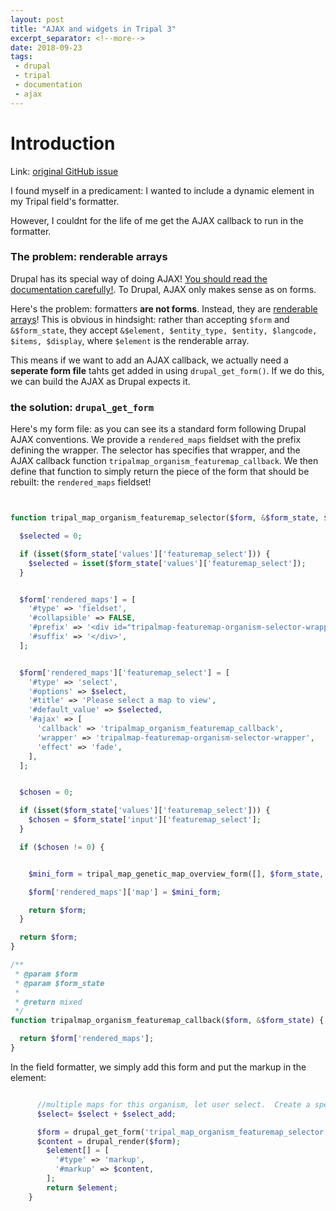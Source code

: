 ```yaml
---
layout: post
title: "AJAX and widgets in Tripal 3"
excerpt_separator: <!--more-->
date: 2018-09-23
tags: 
 - drupal
 - tripal
 - documentation
 - ajax
---
```


# Introduction

Link: [original GitHub issue](https://github.com/tripal/tripal/issues/607
)

I found myself in a predicament: I wanted to include a dynamic element in my Tripal field's formatter.  

However, I couldnt for the life of me get the AJAX callback to run in the formatter.

<!--more-->


### The problem: renderable arrays

Drupal has its special way of doing AJAX!  [You should read the documentation carefully!](https://api.drupal.org/api/drupal/includes%21ajax.inc/group/ajax/7.x).  To Drupal, AJAX only makes sense as on forms.


Here's the problem: formatters **are not forms**.  Instead, they are [renderable arrays](https://www.drupal.org/docs/7/api/render-arrays/render-arrays-overview)!  This is obvious in hindsight: rather than accepting `$form` and `&$form_state`, they accept `&$element, $entity_type, $entity, $langcode, $items, $display`, where `$element` is the renderable array.

This means if we want to add an AJAX callback, we actually need a **seperate form file** tahts get added in using `drupal_get_form()`.  If we do this, we can build the AJAX as Drupal expects it.


### the solution: `drupal_get_form`

Here's my form file: as you can see its a standard form following Drupal AJAX conventions.  We provide a `rendered_maps` fieldset with the prefix defining the wrapper.  The selector has specifies that wrapper, and the AJAX callback function `tripalmap_organism_featuremap_callback`.  We then define that function to simply return  the piece of the form that should be rebuilt: the `rendered_maps` fieldset!



```php


function tripal_map_organism_featuremap_selector($form, &$form_state, $select) {

  $selected = 0;

  if (isset($form_state['values']['featuremap_select'])) {
    $selected = isset($form_state['values']['featuremap_select']);
  }


  $form['rendered_maps'] = [
    '#type' => 'fieldset',
    '#collapsible' => FALSE,
    '#prefix' => '<div id="tripalmap-featuremap-organism-selector-wrapper">',
    '#suffix' => '</div>',
  ];


  $form['rendered_maps']['featuremap_select'] = [
    '#type' => 'select',
    '#options' => $select,
    '#title' => 'Please select a map to view',
    '#default_value' => $selected,
    '#ajax' => [
      'callback' => 'tripalmap_organism_featuremap_callback',
      'wrapper' => 'tripalmap-featuremap-organism-selector-wrapper',
      'effect' => 'fade',
    ],
  ];


  $chosen = 0;

  if (isset($form_state['values']['featuremap_select'])) {
    $chosen = $form_state['input']['featuremap_select'];
  }

  if ($chosen != 0) {


    $mini_form = tripal_map_genetic_map_overview_form([], $form_state, $chosen);

    $form['rendered_maps']['map'] = $mini_form;

    return $form;
  }

  return $form;
}

/**
 * @param $form
 * @param $form_state
 *
 * @return mixed
 */
function tripalmap_organism_featuremap_callback($form, &$form_state) {

  return $form['rendered_maps'];
}

```

In the field formatter, we simply add this form and put the markup in the element:

```php

      //multiple maps for this organism, let user select.  Create a special form for that so we can have an AJAX select box
      $select= $select + $select_add;

      $form = drupal_get_form('tripal_map_organism_featuremap_selector', $select);
      $content = drupal_render($form);
        $element[] = [
          '#type' => 'markup',
          '#markup' => $content,
        ];
        return $element;
    }
```


